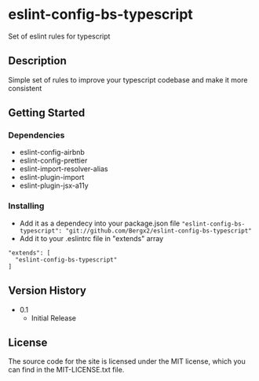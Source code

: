 # eslint-config-bs-typescript

Set of eslint rules for typescript

## Description

Simple set of rules to improve your typescript codebase and make it more consistent

## Getting Started

### Dependencies

* eslint-config-airbnb 
* eslint-config-prettier
* eslint-import-resolver-alias
* eslint-plugin-import
* eslint-plugin-jsx-a11y

### Installing

* Add it as a dependecy into your package.json file `"eslint-config-bs-typescript": "git://github.com/Bergx2/eslint-config-bs-typescript"`
* Add it to your .eslintrc file in "extends" array
```
"extends": [
  "eslint-config-bs-typescript"
]
```

## Version History

* 0.1
    * Initial Release

## License

The source code for the site is licensed under the MIT license, which you can find in the MIT-LICENSE.txt file.

